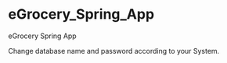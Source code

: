 # eGrocery_Spring_App
eGrocery Spring App

Change database name and password according to your System.
